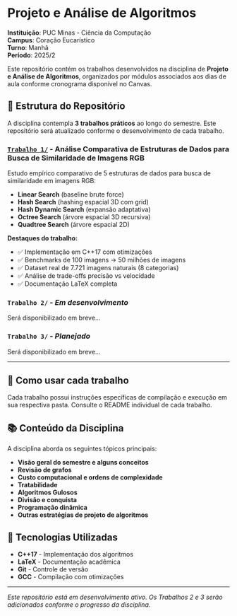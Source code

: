 # Projeto e Análise de Algoritmos

**Instituição**: PUC Minas - Ciência da Computação  
**Campus**: Coração Eucarístico  
**Turno**: Manhã  
**Período**: 2025/2

Este repositório contém os trabalhos desenvolvidos na disciplina de **Projeto e Análise de Algoritmos**, organizados por módulos associados aos dias de aula conforme cronograma disponível no Canvas.

## 📂 Estrutura do Repositório

A disciplina contempla **3 trabalhos práticos** ao longo do semestre. Este repositório será atualizado conforme o desenvolvimento de cada trabalho.

### [`Trabalho 1/`](./Trabalho%201/) - Análise Comparativa de Estruturas de Dados para Busca de Similaridade de Imagens RGB

Estudo empírico comparativo de 5 estruturas de dados para busca de similaridade em imagens RGB:

- **Linear Search** (baseline brute force)
- **Hash Search** (hashing espacial 3D com grid)  
- **Hash Dynamic Search** (expansão adaptativa)
- **Octree Search** (árvore espacial 3D recursiva)
- **Quadtree Search** (árvore espacial 2D)

**Destaques do trabalho:**
- ✅ Implementação em C++17 com otimizações
- ✅ Benchmarks de 100 imagens → 50 milhões de imagens
- ✅ Dataset real de 7.721 imagens naturais (8 categorias)
- ✅ Análise de trade-offs precisão vs velocidade
- ✅ Documentação LaTeX completa

### `Trabalho 2/` - *Em desenvolvimento*
Será disponibilizado em breve...

### `Trabalho 3/` - *Planejado*
Será disponibilizado em breve...

---

## 🚀 Como usar cada trabalho

Cada trabalho possui instruções específicas de compilação e execução em sua respectiva pasta. Consulte o README individual de cada trabalho.

## 📚 Conteúdo da Disciplina

A disciplina aborda os seguintes tópicos principais:

- **Visão geral do semestre e alguns conceitos**
- **Revisão de grafos**
- **Custo computacional e ordens de complexidade**
- **Tratabilidade**
- **Algoritmos Gulosos**
- **Divisão e conquista**
- **Programação dinâmica**
- **Outras estratégias de projeto de algoritmos**

## 🔧 Tecnologias Utilizadas

- **C++17** - Implementação dos algoritmos
- **LaTeX** - Documentação acadêmica  
- **Git** - Controle de versão
- **GCC** - Compilação com otimizações

---

*Este repositório está em desenvolvimento ativo. Os Trabalhos 2 e 3 serão adicionados conforme o progresso da disciplina.*